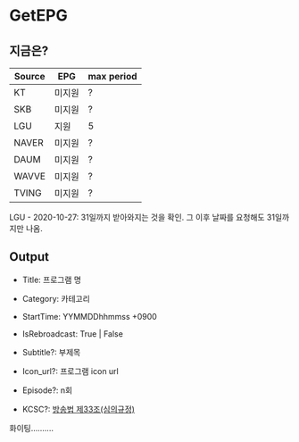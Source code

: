 # GetEPG

## 지금은?

| Source | EPG    | max period |
| ------ | ------ | ---------- |
| KT     | 미지원 | ?          |
| SKB    | 미지원 | ?          |
| LGU    | 지원   | 5          |
| NAVER  | 미지원 | ?          |
| DAUM   | 미지원 | ?          |
| WAVVE  | 미지원 | ?          |
| TVING  | 미지원 | ?          |

LGU - 2020-10-27: 31일까지 받아와지는 것을 확인. 그 이후 날짜를 요청해도 31일까지만 나옴.

## Output

- Title: 프로그램 명
- Category: 카테고리
- StartTime: YYMMDDhhmmss +0900
- IsRebroadcast: True | False

- Subtitle?: 부제목
- Icon_url?: 프로그램 icon url
- Episode?: n회
- KCSC?: [방송법 제33조(심의규정)](https://www.law.go.kr/%ED%96%89%EC%A0%95%EA%B7%9C%EC%B9%99/%EB%B0%A9%EC%86%A1%ED%94%84%EB%A1%9C%EA%B7%B8%EB%9E%A8%EC%9D%98%EB%93%B1%EA%B8%89%EB%B6%84%EB%A5%98%EB%B0%8F%ED%91%9C%EC%8B%9C%EB%93%B1%EC%97%90%EA%B4%80%ED%95%9C%EA%B7%9C%EC%B9%99)

화이팅..........

